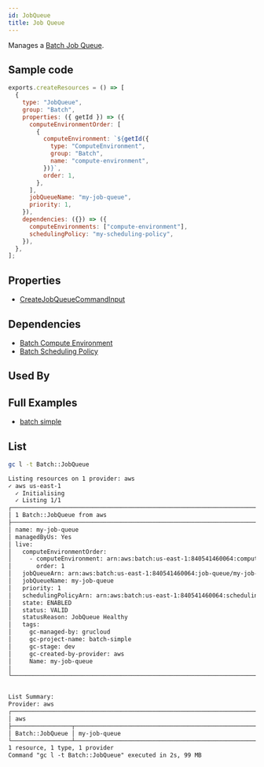 ```yaml
---
id: JobQueue
title: Job Queue
---
```


Manages a [Batch Job Queue](https://console.aws.amazon.com/batch/home#queues).

## Sample code

```js
exports.createResources = () => [
  {
    type: "JobQueue",
    group: "Batch",
    properties: ({ getId }) => ({
      computeEnvironmentOrder: [
        {
          computeEnvironment: `${getId({
            type: "ComputeEnvironment",
            group: "Batch",
            name: "compute-environment",
          })}`,
          order: 1,
        },
      ],
      jobQueueName: "my-job-queue",
      priority: 1,
    }),
    dependencies: ({}) => ({
      computeEnvironments: ["compute-environment"],
      schedulingPolicy: "my-scheduling-policy",
    }),
  },
];
```

## Properties

- [CreateJobQueueCommandInput](https://docs.aws.amazon.com/AWSJavaScriptSDK/v3/latest/clients/client-batch/interfaces/createjobqueuecommandinput.html)

## Dependencies

- [Batch Compute Environment](./ComputeEnvironment.md)
- [Batch Scheduling Policy](./SchedulingPolicy.md)

## Used By

## Full Examples

- [batch simple](https://github.com/grucloud/grucloud/tree/main/examples/aws/Batch/batch-simple)

## List

```sh
gc l -t Batch::JobQueue
```

```txt
Listing resources on 1 provider: aws
✓ aws us-east-1
  ✓ Initialising
  ✓ Listing 1/1
┌────────────────────────────────────────────────────────────────────────────┐
│ 1 Batch::JobQueue from aws                                                 │
├────────────────────────────────────────────────────────────────────────────┤
│ name: my-job-queue                                                         │
│ managedByUs: Yes                                                           │
│ live:                                                                      │
│   computeEnvironmentOrder:                                                 │
│     - computeEnvironment: arn:aws:batch:us-east-1:840541460064:compute-en… │
│       order: 1                                                             │
│   jobQueueArn: arn:aws:batch:us-east-1:840541460064:job-queue/my-job-queue │
│   jobQueueName: my-job-queue                                               │
│   priority: 1                                                              │
│   schedulingPolicyArn: arn:aws:batch:us-east-1:840541460064:scheduling-po… │
│   state: ENABLED                                                           │
│   status: VALID                                                            │
│   statusReason: JobQueue Healthy                                           │
│   tags:                                                                    │
│     gc-managed-by: grucloud                                                │
│     gc-project-name: batch-simple                                          │
│     gc-stage: dev                                                          │
│     gc-created-by-provider: aws                                            │
│     Name: my-job-queue                                                     │
│                                                                            │
└────────────────────────────────────────────────────────────────────────────┘


List Summary:
Provider: aws
┌───────────────────────────────────────────────────────────────────────────┐
│ aws                                                                       │
├─────────────────┬─────────────────────────────────────────────────────────┤
│ Batch::JobQueue │ my-job-queue                                            │
└─────────────────┴─────────────────────────────────────────────────────────┘
1 resource, 1 type, 1 provider
Command "gc l -t Batch::JobQueue" executed in 2s, 99 MB
```
